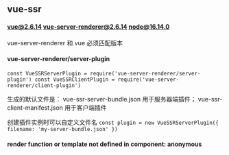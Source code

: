 ## vue-ssr

#### vue@2.6.14 vue-server-renderer@2.6.14 node@16.14.0

vue-server-renderer 和 vue 必须匹配版本

#### vue-server-renderer/server-plugin

`const VueSSRServerPlugin = require('vue-server-renderer/server-plugin')
const VueSSRClientPlugin = require('vue-server-renderer/client-plugin')`

生成的默认文件是：
vue-ssr-server-bundle.json 用于服务器端插件；
vue-ssr-client-manifest.json 用于客户端插件

创建插件实例时可以自定义文件名
`const plugin = new VueSSRServerPlugin({
    filename: 'my-server-bundle.json'
})`

#### render function or template not defined in component: anonymous